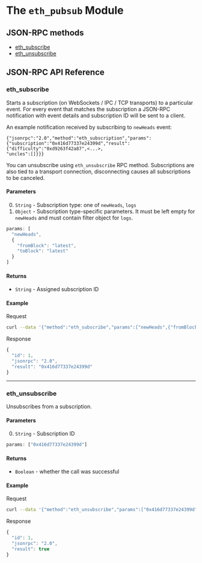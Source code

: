 # The `eth_pubsub` Module

## JSON-RPC methods

- [eth_subscribe](#eth_subscribe)
- [eth_unsubscribe](#eth_unsubscribe)

## JSON-RPC API Reference

### eth_subscribe


Starts a subscription (on WebSockets / IPC / TCP transports) to a particular event. For every event that
matches the subscription a JSON-RPC notification with event details and subscription ID will be sent to a client.

An example notification received by subscribing to `newHeads` event:
```
{"jsonrpc":"2.0","method":"eth_subscription","params":{"subscription":"0x416d77337e24399d","result":{"difficulty":"0xd9263f42a87",<...>,
"uncles":[]}}}
```

You can unsubscribe using `eth_unsubscribe` RPC method. Subscriptions are also tied to a transport
connection, disconnecting causes all subscriptions to be canceled.


#### Parameters

0. `String` - Subscription type: one of `newHeads`, `logs`
0. `Object` -
Subscription type-specific parameters. It must be left empty for
`newHeads` and must contain filter object for `logs`.


```js
params: [
  "newHeads",
  {
    "fromBlock": "latest",
    "toBlock": "latest"
  }
]
```

#### Returns

- `String` - Assigned subscription ID

#### Example

Request
```bash
curl --data '{"method":"eth_subscribe","params":["newHeads",{"fromBlock":"latest","toBlock":"latest"}],"id":1,"jsonrpc":"2.0"}' -H "Content-Type: application/json" -X POST localhost:8545
```

Response
```js
{
  "id": 1,
  "jsonrpc": "2.0",
  "result": "0x416d77337e24399d"
}
```

***

### eth_unsubscribe

Unsubscribes from a subscription.

#### Parameters

0. `String` - Subscription ID

```js
params: ["0x416d77337e24399d"]
```

#### Returns

- `Boolean` - whether the call was successful

#### Example

Request
```bash
curl --data '{"method":"eth_unsubscribe","params":["0x416d77337e24399d"],"id":1,"jsonrpc":"2.0"}' -H "Content-Type: application/json" -X POST localhost:8545
```

Response
```js
{
  "id": 1,
  "jsonrpc": "2.0",
  "result": true
}
```
